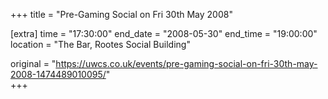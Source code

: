 +++
title = "Pre-Gaming Social on Fri 30th May 2008"

[extra]
time = "17:30:00"
end_date = "2008-05-30"
end_time = "19:00:00"
location = "The Bar, Rootes Social Building"

original = "https://uwcs.co.uk/events/pre-gaming-social-on-fri-30th-may-2008-1474489010095/"    
+++



